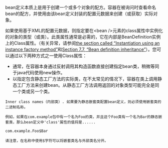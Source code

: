 bean定义本质上是用于创建一个或多个对象的配方。容器在被询问时查看命名bean的配方，并使用由该bean定义封装的配置元数据来创建（或获取）实际对象。

如果使用基于XML的配置元数据，则指定要在&lt;bean /&gt;元素的class属性中实例化的对象的类型（或类）。此类属性通常是必需的，它在内部是BeanDefinition实例上的Class属性。（有关异常，请参阅[the section called “Instantiation using an instance factory method”](https://docs.spring.io/spring/docs/4.3.20.RELEASE/spring-framework-reference/htmlsingle/#beans-factory-class-instance-factory-method)和[Section 7.7, “Bean definition inheritance”](https://docs.spring.io/spring/docs/4.3.20.RELEASE/spring-framework-reference/htmlsingle/#beans-child-bean-definitions)）。您可以通过以下两种方式之一使用Class属性：

* 通常，在容器本身通过反射调用其构造函数直接创建指定bean类，稍微等同于java代码使用new操作。
* 以指定包含静态工厂方法的实际类，在不太常见的情况下，容器在类上调用静态工厂方法来创建bean。从静态工厂方法调用返回的对象类型可能完全是同一个类或另一个类。

```
Inner class names（内部类）. 如果要为静态嵌套类配置bean定义，则必须使用嵌套类的二进制名称。

例如，如果在com.example包中有一个名为Foo的类，并且这个Foo类有一个名为Bar的静态嵌套类，那么bean定义中'class'属性的值将是......

com.example.Foo$Bar

请注意，在名称中使用$字符可以将嵌套类名与外部类名分开。
```



